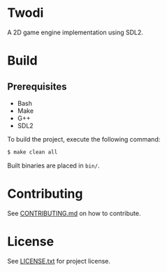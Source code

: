 # Twodi

A 2D game engine implementation using SDL2.

# Build

## Prerequisites

* Bash
* Make
* G++
* SDL2

To build the project, execute the following command:

```txt
$ make clean all
```

Built binaries are placed in `bin/`.

# Contributing

See [CONTRIBUTING.md](CONTRIBUTING.md) on how to contribute.

# License

See [LICENSE.txt](LICENSE.txt) for project license.
